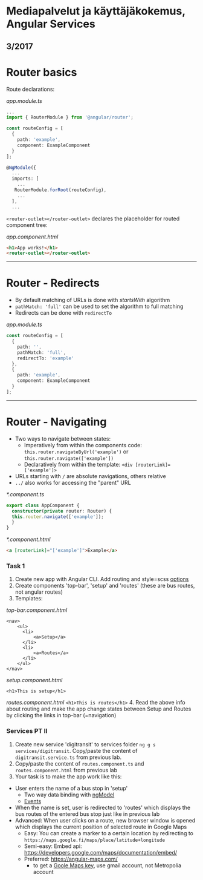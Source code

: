 # Mediapalvelut ja käyttäjäkokemus, Angular Services


## 3/2017

# Router basics

Route declarations:

_app.module.ts_
```typescript
...
import { RouterModule } from '@angular/router';

const routeConfig = [
  {
    path: 'example',
    component: ExampleComponent
  }
];

@NgModule({
  ...
  imports: [
    ...
   RouterModule.forRoot(routeConfig),
    ...
  ],
  ...
```

`<router-outlet></router-outlet>` declares the placeholder for routed component tree:

_app.component.html_

```html
<h1>App works!</h1>
<router-outlet></router-outlet>
```

---

# Router - Redirects
- By default matching of URLs is done with _startsWith_ algorithm
- `pathMatch: 'full'` can be used to set the algorithm to full matching
- Redirects can be done with `redirectTo`

_app.module.ts_
```typescript
const routeConfig = [
  {
    path: '',
    pathMatch: 'full',
    redirectTo: 'example'
  },
  {
    path: 'example',
    component: ExampleComponent
  }
];
```
---

# Router - Navigating
- Two ways to navigate between states:
    - Imperatively from within the components code: `this.router.navigateByUrl('example')` or `this.router.navigate(['example'])`
    - Declaratively from within the template: `<div [routerLink]=['example']>`
- URLs starting with `/` are absolute navigations, others relative
- `../` also works for accessing the "parent" URL

_*.component.ts_
```typescript
export class AppComponent {
  constructor(private router: Router) {
  this.router.navigate(['example']);
  }
}
```

_*.component.html_
```html
<a [routerLink]="['example']">Example</a>
```

### Task 1
1. Create new app with Angular CLI. Add routing and style=scss [options](https://github.com/angular/angular-cli/wiki/new)
2. Create components 'top-bar', 'setup' and 'routes' (these are bus routes, not angular routes)
3. Templates:

  _top-bar.component.html_
   ```
   <nav>
       <ul>
         <li>
             <a>Setup</a>
         </li>
         <li>
             <a>Routes</a>
         </li>
       </ul>
   </nav>
   ```
   _setup.component.html_
   ```
   <h1>This is setup</h1>
   ```
   
   _routes.component.html_ 
    ```
    <h1>This is routes</h1>
    ```
4. Read the above info about routing and make the app change states between Setup and Routes by clicking the links in top-bar (=navigation)
 
### Services PT II

1. Create new service 'digitransit' to services folder `ng g s services/digitransit`. Copy/paste the content of `digitransit.service.ts` from previous lab.
2. Copy/paste the content of `routes.component.ts` and `routes.component.html` from previous lab
3. Your task is to make the app work like this:
  - User enters the name of a bus stop in 'setup'
    - Two way data binding with [ngModel](https://blog.thoughtram.io/angular/2016/10/13/two-way-data-binding-in-angular-2.html)
    - [Events](http://learnangular2.com/events/)
  - When the name is set, user is redirected to 'routes' which displays the bus routes of the entered bus stop just like in previous lab
  - Advanced: When user clicks on a route, new browser window is opened which displays the current position of selected route in Google Maps
    - Easy: You can create a marker to a certain location by redirecting to `https://maps.google.fi/maps/place/latitude+longitude`
    - Semi-easy: Embed api: https://developers.google.com/maps/documentation/embed/
    - Preferred: https://angular-maps.com/
      - to get a [Goole Maps key](https://developers.google.com/maps/documentation/javascript/), use gmail account, not Metropolia account
    
